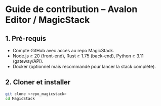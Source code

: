 # Guide de contribution – Avalon Editor / MagicStack

## 1. Pré-requis
- Compte GitHub avec accès au repo MagicStack.
- Node.js ≥ 20 (front-end), Rust ≥ 1.75 (back-end), Python ≥ 3.11 (gateway/API).
- Docker (optionnel mais recommandé pour lancer la stack complète).

## 2. Cloner et installer
```bash
git clone <repo_magicstack>
cd MagicStack
